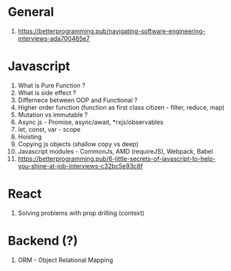 # General
1. https://betterprogramming.pub/navigating-software-engineering-interviews-ada700465e7

# Javascript
1. What is Pure Function ?
2. What is side effect ?
3. Differnece between OOP and Functional ?
4. Higher order function (function as first class citizen - filter, reduce, map)
5. Mutation vs immutable ?
6. Async js - Promise, async/await, *rxjs/observables
7. let, const, var - scope
8. Hoisting
9. Copying js objects (shallow copy vs deep)
10. Javascript modules - CommonJs, AMD (requireJS), Webpack, Babel
11. https://betterprogramming.pub/6-little-secrets-of-javascript-to-help-you-shine-at-job-interviews-c32bc5e93c8f

# React
1. Solving problems with prop drilling (context)


# Backend (?)
1. ORM - Object Relational Mapping
